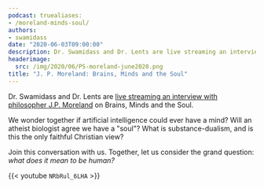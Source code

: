 ```yaml
---
podcast: truealiases:
- /moreland-minds-soul/
authors:
- swamidass
date: "2020-06-03T09:00:00"
description: Dr. Swamidass and Dr. Lents are live streaming an interview with philosopher J.P. Moreland on Brains, Minds and the Soul.
headerimage:
  src: /img/2020/06/PS-moreland-june2020.png
title: "J. P. Moreland: Brains, Minds and the Soul"
---
```


Dr. Swamidass and Dr. Lents are [live streaming an interview with philosopher J.P. Moreland](https://www.youtube.com/watch?v=NRbRul_6LHA) on Brains, Minds and the Soul.

We wonder together if artificial intelligence could ever have a mind? Will an atheist biologist agree we have a "soul"? What is substance-dualism, and is this the only faithful Christian view?

Join this conversation with us. Together, let us consider the grand question: *what does it mean to be human?*

{{< youtube `NRbRul_6LHA` >}}
